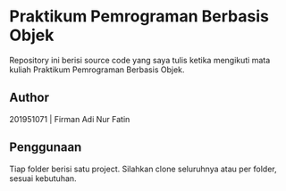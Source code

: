 # Praktikum Pemrograman Berbasis Objek
Repository ini berisi source code yang saya tulis ketika mengikuti mata kuliah Praktikum Pemrograman Berbasis Objek.

## Author
201951071 | Firman Adi Nur Fatin

## Penggunaan
Tiap folder berisi satu project. Silahkan clone seluruhnya atau per folder, sesuai kebutuhan.

